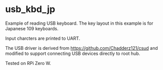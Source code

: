 # usb_kbd_jp

Example of reading USB keyboard. The key layout in this example is for Japanese 109 keyboards.

Input charcters are printed to UART.

The USB driver is derived from
https://github.com/Chadderz121/csud
and modified to support connecting USB devices
directly to root hub.

Tested on RPi Zero W.

